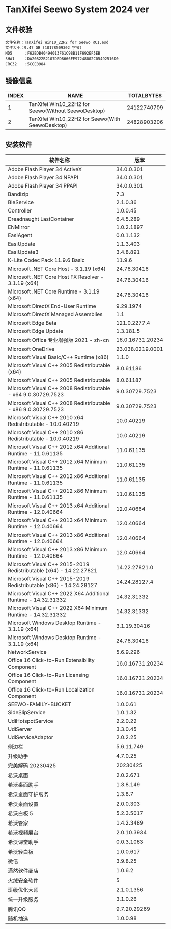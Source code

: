 # TanXifei Seewo System 2024 ver

## 文件校验

```
文件名称：TanXifei Win10_22H2 for Seewo RC1.esd
文件大小：9.47 GB (10178509302 字节)
MD5     ：F62BDB40494013F61C98B11F692EF5EB
SHA1    ：DA20822B2107DED8666FE97248002C05492516D0
CRC32   ：5CCE0984
```

## 镜像信息

| INDEX | NAME                                                 | TOTALBYTES  |
| ----- | ---------------------------------------------------- | ----------- |
| 1     | TanXifei Win10_22H2  for Seewo(Without SeewoDesktop) | 24122740709 |
| 2     | TanXifei Win10_22H2  for Seewo(With SeewoDesktop)    | 24828903206 |

## 安装软件

| 软件名称                                                     | 版本             |
| ------------------------------------------------------------ | ---------------- |
| Adobe Flash Player 34 ActiveX                                | 34.0.0.301       |
| Adobe Flash Player 34 NPAPI                                  | 34.0.0.301       |
| Adobe Flash Player 34 PPAPI                                  | 34.0.0.301       |
| Bandizip                                                     | 7.3              |
| BleService                                                   | 2.1.0.36         |
| Controller                                                   | 1.0.0.45         |
| Dreadnaught LastContainer                                    | 6.4.5.289        |
| ENMirror                                                     | 1.0.2.1897       |
| EasiAgent                                                    | 0.0.1.132        |
| EasiUpdate                                                   | 1.1.3.403        |
| EasiUpdate3                                                  | 3.4.8.891        |
| K-Lite Codec Pack 11.9.6 Basic                               | 11.9.6           |
| Microsoft .NET Core Host - 3.1.19  (x64)                     | 24.76.30416      |
| Microsoft .NET Core Host FX Resolver -  3.1.19 (x64)         | 24.76.30416      |
| Microsoft .NET Core Runtime - 3.1.19  (x64)                  | 24.76.30416      |
| Microsoft DirectX End-User Runtime                           | 9.29.1974        |
| Microsoft DirectX Managed Assemblies                         | 1.1              |
| Microsoft Edge Beta                                          | 121.0.2277.4     |
| Microsoft Edge Update                                        | 1.3.181.5        |
| Microsoft Office 专业增强版 2021 - zh-cn                     | 16.0.16731.20234 |
| Microsoft OneDrive                                           | 23.038.0219.0001 |
| Microsoft Visual Basic/C++ Runtime  (x86)                    | 1.1.0            |
| Microsoft Visual C++ 2005 Redistributable  (x64)             | 8.0.61186        |
| Microsoft Visual C++ 2005  Redistributable                   | 8.0.61187        |
| Microsoft Visual C++ 2008 Redistributable  - x64 9.0.30729.7523 | 9.0.30729.7523   |
| Microsoft Visual C++ 2008 Redistributable  - x86 9.0.30729.7523 | 9.0.30729.7523   |
| Microsoft Visual C++ 2010 x64 Redistributable - 10.0.40219   | 10.0.40219       |
| Microsoft Visual C++ 2010 x86 Redistributable - 10.0.40219   | 10.0.40219       |
| Microsoft Visual C++ 2012 x64 Additional  Runtime - 11.0.61135 | 11.0.61135       |
| Microsoft Visual C++ 2012 x64 Minimum  Runtime - 11.0.61135  | 11.0.61135       |
| Microsoft Visual C++ 2012 x86 Additional  Runtime - 11.0.61135 | 11.0.61135       |
| Microsoft Visual C++ 2012 x86 Minimum  Runtime - 11.0.61135  | 11.0.61135       |
| Microsoft Visual C++ 2013 x64 Additional  Runtime - 12.0.40664 | 12.0.40664       |
| Microsoft Visual C++ 2013 x64 Minimum  Runtime - 12.0.40664  | 12.0.40664       |
| Microsoft Visual C++ 2013 x86 Additional  Runtime - 12.0.40664 | 12.0.40664       |
| Microsoft Visual C++ 2013 x86 Minimum  Runtime - 12.0.40664  | 12.0.40664       |
| Microsoft Visual C++ 2015-2019  Redistributable (x64) - 14.22.27821 | 14.22.27821.0    |
| Microsoft Visual C++ 2015-2019  Redistributable (x86) - 14.24.28127 | 14.24.28127.4    |
| Microsoft Visual C++ 2022 X64 Additional  Runtime - 14.32.31332 | 14.32.31332      |
| Microsoft Visual C++ 2022 X64 Minimum  Runtime - 14.32.31332 | 14.32.31332      |
| Microsoft Windows Desktop Runtime -  3.1.19 (x64)            | 3.1.19.30416     |
| Microsoft Windows Desktop Runtime -  3.1.19 (x64)            | 24.76.30416      |
| NetworkService                                               | 5.6.9.296        |
| Office 16 Click-to-Run Extensibility  Component              | 16.0.16731.20234 |
| Office 16 Click-to-Run Licensing  Component                  | 16.0.16731.20234 |
| Office 16 Click-to-Run Localization  Component               | 16.0.16731.20234 |
| SEEWO-FAMILY-BUCKET                                          | 1.0.0.61         |
| SideSlipService                                              | 1.0.1.32         |
| UdiHotspotService                                            | 2.2.0.22         |
| UdiServer                                                    | 3.3.0.45         |
| UdiServiceAdaptor                                            | 2.0.2.25         |
| 侧边栏                                                       | 5.6.11.749       |
| 升级助手                                                     | 4.7.0.25         |
| 完美解码 20230425                                            | 20230425         |
| 希沃桌面                                                     | 2.0.2.671        |
| 希沃桌面助手                                                 | 1.3.8.149        |
| 希沃桌面守护服务                                             | 1.3.8.7          |
| 希沃桌面设置                                                 | 2.0.0.303        |
| 希沃白板 5                                                   | 5.2.3.5017       |
| 希沃管家                                                     | 1.4.2.3489       |
| 希沃视频展台                                                 | 2.0.10.3934      |
| 希沃课堂助手                                                 | 0.0.3.1063       |
| 希沃轻白板                                                   | 1.0.0.617        |
| 微信                                                         | 3.9.8.25         |
| 潇然软件商店                                                 | 1.0.6.2          |
| 火绒安全软件                                                 | 5                |
| 班级优化大师                                                 | 2.1.0.1356       |
| 统一升级服务                                                 | 3.1.0.26         |
| 腾讯QQ                                                       | 9.7.20.29269     |
| 随机抽选                                                     | 1.0.0.98         |